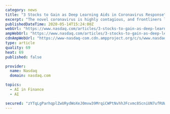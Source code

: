 ```yaml
---
category: news
title: "3 Stocks to Gain as Deep Learning Aids in Coronavirus Response"
excerpt: "The novel coronavirus is highly contagious, and frontliners like healthcare officials and police face immense threat of getting infected. This has led scientists across the world look for solutions in technology,"
publishedDateTime: 2020-05-14T15:24:00Z
webUrl: "https://www.nasdaq.com/articles/3-stocks-to-gain-as-deep-learning-aids-in-coronavirus-response-2020-05-14"
ampWebUrl: "https://www.nasdaq.com/articles/3-stocks-to-gain-as-deep-learning-aids-in-coronavirus-response-2020-05-14?amp"
cdnAmpWebUrl: "https://www-nasdaq-com.cdn.ampproject.org/c/s/www.nasdaq.com/articles/3-stocks-to-gain-as-deep-learning-aids-in-coronavirus-response-2020-05-14?amp"
type: article
quality: 69
heat: 69
published: false

provider:
  name: Nasdaq
  domain: nasdaq.com

topics:
  - AI in Finance
  - AI

secured: "zYTqLgParhqplZwURydWoXeJ0mvw39MrqiCWPtNvhhJFcvmc8ScniUN7ufRUWQD6jHmAUEmaCM8yrphvkEQwZhhPc368RHCsHc9eCYbw2wWy+32QImMa8jxape1dHnEPKpwaAZ+TVLoHz+rvvavrJ9dCRzbAsa0wCCNLo6Cr9l7XtqiggLnN7QQYNV1+/ebNvWAOcEvm1WZcb63mI0APftVl9PyndgVobmSzZRVwBjqUSkhjhtKdUhv/qVvJwZOOnYIYerXsMZN949b50asVdzbzBJJgWoRkw/CAyIDolu9UpsQU8Sh9USAbXkBgZ7GOwegj+akKA8N7hzf3ydwd1SDhmykVAXsnvnl6nQ6jWv3JZIiYjwjo4TL19DyWKF4weo3kmqoqri+g/b6Y+6ohIE0qA7fhuoDTRloRrktszmye0WYpimD51dcccBcCa+7vj6bODs2RlaxlYN1rCc82BSZcRpkpey3wcTH40XxnIPg=;0kzdqlbpsPaYiEn9KkbCQg=="
---
```


